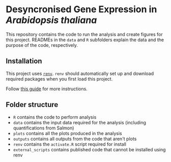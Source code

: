 # Desyncronised Gene Expression in *Arabidopsis thaliana*

This repository contains the code to run the analysis and create figures for this project. READMEs in the `data` and `R` subfolders explain the data and the purpose of the code, respectively.

## Installation

This project uses [`renv`](https://rstudio.github.io/renv/articles/renv.html). `renv` should automatically set up and download required packages when you first load this project.

Follow [this guide](https://rstudio.github.io/renv/articles/collaborating.html) for more instructions.

## Folder structure

-   `R` contains the code to perform analysis
-   `data` contains the input data required for the analysis (including quantifications from Salmon)
-   `plots` contains all the plots produced in the analysis
-   `outputs` contains all outputs from the code that aren't plots
-   `renv` contains the `activate.R` script required for install
-   `external_scripts` contains published code that cannot be installed using renv
